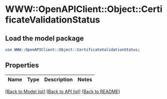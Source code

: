 # WWW::OpenAPIClient::Object::CertificateValidationStatus

## Load the model package
```perl
use WWW::OpenAPIClient::Object::CertificateValidationStatus;
```

## Properties
Name | Type | Description | Notes
------------ | ------------- | ------------- | -------------

[[Back to Model list]](../README.md#documentation-for-models) [[Back to API list]](../README.md#documentation-for-api-endpoints) [[Back to README]](../README.md)


